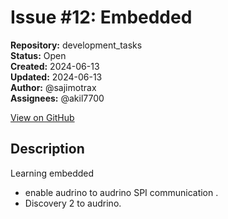 # Issue #12: Embedded

**Repository:** development_tasks  
**Status:** Open  
**Created:** 2024-06-13  
**Updated:** 2024-06-13  
**Author:** @sajimotrax  
**Assignees:** @akil7700  

[View on GitHub](https://github.com/Simtestlab/development_tasks/issues/12)

## Description

Learning embedded
- enable  audrino to audrino SPI communication .
- Discovery 2  to audrino.